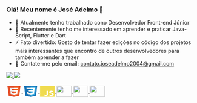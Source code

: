 ### Olá! Meu nome é José Adelmo 👋

- 🔭 Atualmente tenho trabalhado cono Desenvolvedor Front-end Júnior
- 🌱 Recentemente tenho me interessado em aprender e praticar Java-Script, Flutter e Dart
- ⚡ Fato divertido: Gosto de tentar fazer edições no código dos projetos mais interessantes que
     encontro de outros desenvolvedores para também aprender a fazer
- 📧 Contate-me pelo email: contato.joseadelmo2004@gmail.com

<div>
   <a href="https://github.com/JoseAdelmo/">
   <img height="180em" src="https://github-readme-stats.vercel.app/api?username=JoseAdelmo&show_icons=true&theme=dracula&include_all_commits=true&count_private=true"/>
   <img height="180em" src="https://github-readme-stats.vercel.app/api/top-langs/?username=JoseAdelmo&layout=compact&langs_count=16&theme=dracula"/>
</div>

<div style="display: inline_block"><br>
  <img align="center" height="30" width="40" src="https://raw.githubusercontent.com/devicons/devicon/master/icons/html5/html5-original.svg">
  <img align="center" height="30" width="40" src="https://raw.githubusercontent.com/devicons/devicon/master/icons/css3/css3-original.svg">
  <img align="center" height="30" width="40" src="https://raw.githubusercontent.com/devicons/devicon/master/icons/javascript/javascript-plain.svg">
  <img align="center" height="30" width="40" src="https://cdn.jsdelivr.net/gh/devicons/devicon/icons/flutter/flutter-original.svg"/>
  <img align="center" height="30" width="40" src="https://cdn.jsdelivr.net/gh/devicons/devicon/icons/github/github-original-wordmark.svg" />
  <img align="center" height="30" width="40" src="https://cdn.jsdelivr.net/gh/devicons/devicon/icons/git/git-original.svg" />
</div>
